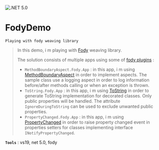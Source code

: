 ![.NET 5.0](https://github.com/aimenux/FodyDemo/workflows/.NET%205.0/badge.svg)

# FodyDemo
```
Playing with fody weaving library
```
> In this demo, i m playing with [Fody](https://github.com/Fody/Fody) weaving library.
>
> The solution consists of multiple apps using some of [fody plugins](https://github.com/Fody/Home/blob/master/pages/addins.md) :
> - `MethodBoundaryAspect.Fody.App` : in this app, i m using [MethodBoundaryAspect](https://github.com/vescon/MethodBoundaryAspect.Fody) in order to implement aspects. The sample class use a logging aspect in order to log information before/after methods calling or when an exception is thrown.
> - `ToString.Fody.App` : in this app, i m using [ToString](https://github.com/Fody/ToString) in order to generate ToString implementation for decorated classes. Only public properties will be handled. The attribute `IgnoreDuringToString` can be used to exclude unwanted public properties.
> - `PropertyChanged.Fody.App` : in this app, i m using [PropertyChanged](https://github.com/Fody/PropertyChanged) in order to raise property changed event in properties setters for classes implementing interface `INotifyPropertyChanged`.
>

**`Tools`** : vs19, net 5.0, fody